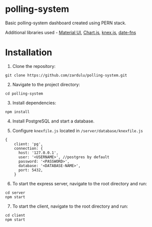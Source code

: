 # polling-system
Basic polling-system dashboard created using PERN stack.

Additional libraries used - [Material UI](https://mui.com/material-ui/), [Chart.js](https://www.chartjs.org/),  [knex.js](https://knexjs.org/), [date-fns](https://date-fns.org/)

# Installation
1. Clone the repository:
  ```
  git clone https://github.com/zardulu/polling-system.git
  ```


2. Navigate to the project directory:
  ```
  cd polling-system
  ```

3. Install dependencies:
  ```
  npm install
  ```

4. Install PostgreSQL and start a database.

5. Configure `knexfile.js` located in `/server/database/knexfile.js`
```
{
    client: 'pg',
    connection: {
      host: '127.0.0.1',
      user: '<USERNAME>', //postgres by default
      password: '<PASSWORD>',
      database: '<DATABASE-NAME>',
      port: 5432,
    }
```

6. To start the express server, navigate to the root directory and run:
```
cd server
npm start
```

7. To start the client, navigate to the root directory and run:
```
cd client
npm start  
```




